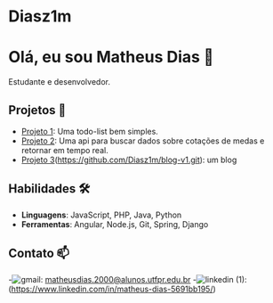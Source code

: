 # Diasz1m

# Olá, eu sou Matheus Dias 👋

Estudante e desenvolvedor. 

## Projetos 🚀
- [Projeto 1](https://github.com/Diasz1m/todo-list.git): Uma todo-list bem simples.
- [Projeto 2](https://github.com/Diasz1m/currency_quotation.git): Uma api para buscar dados sobre cotações de medas e retornar em tempo real.
- [Projeto 3](https://github.com/Diasz1m/blog-angular.git)(https://github.com/Diasz1m/blog-v1.git): um blog




## Habilidades 🛠️
- **Linguagens**: JavaScript, PHP, Java, Python
- **Ferramentas**: Angular, Node.js, Git, Spring, Django

## Contato 📫
-![gmail](https://github.com/user-attachments/assets/40dc7dc7-0809-4b36-9dd2-2eda734f4e8c): matheusdias.2000@alunos.utfpr.edu.br
-![linkedin (1)](https://github.com/user-attachments/assets/9348328d-5765-4ef6-a62e-54a754b4850a): (https://www.linkedin.com/in/matheus-dias-5691bb195/)
